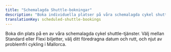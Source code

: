 ```yaml
---
title: "Schemalagda Shuttle-bokningar"
description: "Boka individuella platser på våra schemalagda cykel shuttle-tjänster i Mallorca"
translationKey: scheduled-shuttle-bookings
---
```


Boka din plats på en av våra schemalagda cykel shuttle-tjänster. Välj mellan Standard eller Flexi biljetter, välj ditt föredragna datum och rutt, och njut av problemfri cykling i Mallorca.

<link rel="stylesheet" href="/css/booking-form.css?v=5">
<script src="https://js.stripe.com/v3/"></script>

<!-- Scheduled shuttle booking form will be loaded here -->
<div id="scheduled-booking-container"></div>

<script src="/js/scheduled-booking-form.js?v=1"></script>
